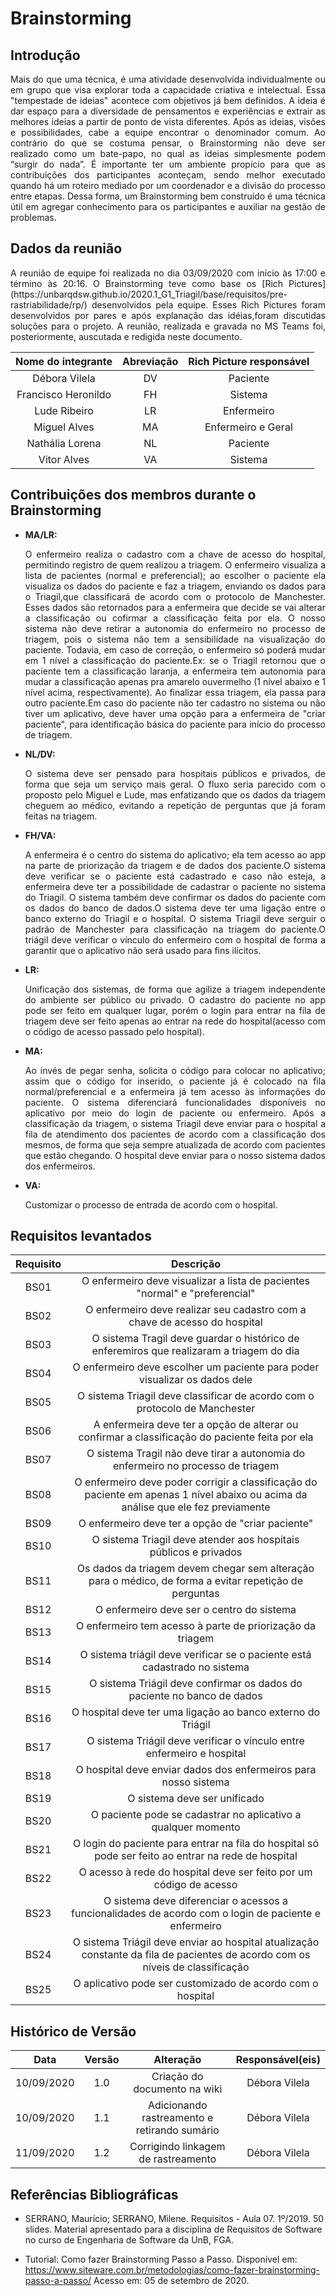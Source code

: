 # Brainstorming

## Introdução
<p align="justify">Mais do que uma técnica, é uma atividade desenvolvida individualmente ou em grupo que visa explorar toda a capacidade criativa e intelectual. Essa "tempestade de ideias" acontece com objetivos já bem definidos. A ideia é dar espaço para a diversidade de pensamentos e experiências e extrair as melhores ideias a partir de ponto de vista diferentes. Após as ideias, visões e possibilidades, cabe a equipe encontrar o denominador comum. Ao contrário do que se costuma pensar, o Brainstorming não deve ser realizado como um bate-papo, no qual as ideias simplesmente podem “surgir do nada”. É importante ter um ambiente propício para que as contribuições dos participantes aconteçam, sendo melhor executado quando há um roteiro mediado por um coordenador e a divisão do processo entre etapas. Dessa forma, um Brainstorming bem construído é uma técnica útil em agregar conhecimento para os participantes e auxiliar na gestão de problemas.</p>

## Dados da reunião
<p align="justify">A reunião de equipe foi realizada no dia 03/09/2020 com início às 17:00 e término às 20:16. O Brainstorming teve como base os [Rich Pictures](https://unbarqdsw.github.io/2020.1_G1_Triagil/base/requisitos/pre-rastriabilidade/rp/) desenvolvidos pela equipe. Esses Rich Pictures foram desenvolvidos por pares e após explanação das idéias,foram discutidas soluções para o projeto. A reunião, realizada e gravada no MS Teams foi, posteriormente, auscutada e redigida neste documento.</p>


  |Nome do integrante|Abreviação| Rich Picture responsável|
  |:--:|:----:|:----:|
  |Débora Vilela|DV|Paciente|
  |Francisco Heronildo|FH| Sistema|
  |Lude Ribeiro|LR|Enfermeiro|
  |Miguel Alves|MA|Enfermeiro e Geral|
  |Nathália Lorena|NL|Paciente|
  |Vitor Alves|VA|Sistema|


## Contribuições dos membros durante o Brainstorming

* **MA/LR:** <p align="justify">O enfermeiro realiza o cadastro com a chave de acesso do hospital, permitindo registro de quem realizou a triagem. O enfermeiro visualiza a lista de pacientes (normal e preferencial); ao escolher o paciente ela visualiza os dados do paciente e faz a triagem, enviando os dados para o Triagil,que classificará de acordo com o protocolo de Manchester. Esses dados são retornados para a enfermeira que decide se vai alterar a classificação ou cofirmar a classificação feita por ela. O nosso sistema não deve retirar a autonomia do enfermeiro no processo de triagem, pois o sistema não tem a sensibilidade na visualização do paciente. Todavia, em caso de correção, o enfermeiro só poderá mudar em 1 nível a classificação do paciente.Ex: se o Triagil retornou que o paciente tem a classificação laranja, a enfermeira tem autonomia para mudar a classificação apenas pra amarelo ouvermelho (1 nível abaixo e 1 nível acima, respectivamente). Ao finalizar essa triagem, ela passa para outro paciente.Em caso do paciente não ter cadastro no sistema ou não tiver um aplicativo, deve haver uma opção para a enfermeira de "criar paciente", para identificação básica do paciente para início do processo de triagem.</p>

* **NL/DV:** <p align="justify">O sistema deve ser pensado para hospitais públicos e privados, de forma que seja um serviço mais geral. O fluxo seria parecido com o proposto pelo Miguel e Lude, mas enfatizando que os dados da triagem cheguem ao médico, evitando a repetição de perguntas que já foram feitas na triagem.</P>

* **FH/VA:** <p align="justify"> A enfermeira é o centro do sistema do aplicativo; ela tem acesso ao app na parte de priorização da triagem e de dados dos paciente.O sistema deve verificar se o paciente está cadastrado e caso não esteja, a enfermeira deve ter a possibilidade de cadastrar o paciente no sistema do Triagil. O sistema também deve confirmar os dados do paciente com os dados do banco de dados.O sistema deve ter uma ligação entre o banco externo do Triagil e o hospital. O sistema Triagil deve serguir o padrão de Manchester para classificação
na triagem do paciente.O triágil deve verificar o vínculo do enfermeiro com o hospital de forma a garantir que o aplicativo não será usado para fins ilícitos.</p>


* **LR:** <p align="justify">Unificação dos sistemas, de forma que agilize a triagem independente do ambiente ser público ou privado.
O cadastro do paciente no app pode ser feito em qualquer lugar, porém o login para entrar na fila de triagem deve ser feito apenas ao entrar na rede do hospital(acesso com o código de acesso passado pelo hospital).</p> 

* **MA:** <p align="justify">Ao invés de pegar senha, solicita o código para colocar no aplicativo; assim que o código for inserido, o paciente já é colocado na fila normal/preferencial e a enfermeira já tem acesso às informações do paciente.
O sistema diferenciará funcionalidades disponíveis no aplicativo por meio do login de paciente ou enfermeiro. 
Após a classificação da triagem, o sistema Triagil deve enviar para o hospital a fila de atendimento dos pacientes de acordo com a classificação dos mesmos, de forma que seja sempre atualizada de acordo com pacientes que estão chegando.
O hospital deve enviar para o nosso sistema dados dos enfermeiros.</p>


* **VA:** <p align="justify">Customizar o processo de entrada de acordo com o hospital.</p>
 


## Requisitos levantados

|Requisito|Descrição|
|:--:|:----:|
|BS01|O enfermeiro deve visualizar a lista de pacientes "normal" e "preferencial"|
|BS02|O enfermeiro deve realizar seu cadastro com a chave de acesso do hospital|
|BS03|O sistema Tragil deve guardar o histórico de enferemiros que realizaram a triagem do dia|
|BS04|O enfermeiro deve escolher um paciente para poder visualizar os dados dele|
|BS05|O sistema Triagil deve classificar de acordo com o protocolo de Manchester|
|BS06|A enfermeira deve ter a opção de alterar ou confirmar a classificação do paciente feita por ela|
|BS07|O sistema Tragil não deve tirar a autonomia do enfermeiro no processo de triagem|
|BS08|O enfermeiro deve poder corrigir a classificação do paciente em apenas 1 nível abaixo ou acima da análise que ele fez previamente|
|BS09|O enfermeiro deve ter a opção de "criar paciente"|
|BS10|O sistema Triagil deve atender aos hospitais públicos e privados|
|BS11|Os dados da triagem devem chegar sem alteração para o médico, de forma a evitar repetição de perguntas|
|BS12|O enfermeiro deve ser o centro do sistema|
|BS13|O enfermeiro tem acesso à parte de priorização da triagem|
|BS14|O sistema triágil deve verificar se o paciente está cadastrado no sistema|
|BS15|O sistema Triágil deve confirmar os dados do paciente no banco de dados|
|BS16|O hospital deve ter uma ligação ao banco externo do Triágil|
|BS17|O sistema Triágil deve verificar o vínculo entre enfermeiro e hospital|
|BS18|O hospital deve enviar dados dos enfermeiros para nosso sistema|
|BS19|O sistema deve ser unificado|
|BS20|O paciente pode se cadastrar no aplicativo a qualquer momento|
|BS21|O login do paciente para entrar na fila do hospital só pode ser feito ao entrar na rede de hospital|
|BS22|O acesso à rede do hospital deve ser feito por um código de acesso|
|BS23|O sistema deve diferenciar o acessos a funcionalidades de acordo com o login de paciente e enfermeiro|
|BS24|O sistema Triágil deve enviar ao hospital atualização constante da fila de pacientes de acordo com os níveis de classificação|
|BS25|O aplicativo pode ser customizado de acordo com o hospital|


## **Histórico de Versão**

|Data|Versão|Alteração|Responsável(eis)|
|:--:|:----:|:-------:|:---:|
| 10/09/2020 | 1.0 | Criação do documento na wiki  | Débora Vilela |
| 10/09/2020 | 1.1 | Adicionando rastreamento e retirando sumário  | Débora Vilela |
|11/09/2020|1.2|Corrigindo linkagem de rastreamento|Débora Vilela|


## Referências Bibliográficas

- SERRANO, Maurício; SERRANO, Milene. Requisitos - Aula 07. 1º/2019. 50 slides. Material apresentado para a disciplina de Requisitos de Software no curso de Engenharia de Software da UnB, FGA.

- Tutorial: Como fazer Brainstorming Passo a Passo. Disponível em: https://www.siteware.com.br/metodologias/como-fazer-brainstorming-passo-a-passo/ Acesso em: 05 de setembro de 2020.

